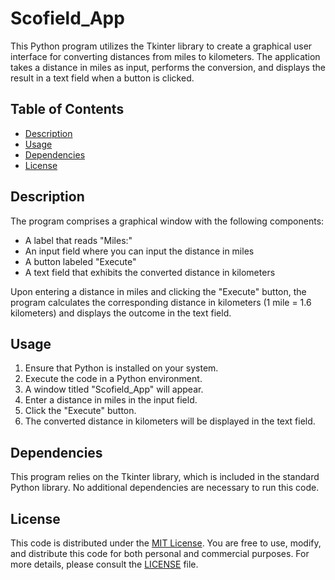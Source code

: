 # Scofield_App

This Python program utilizes the Tkinter library to create a graphical user interface for converting distances from miles to kilometers. The application takes a distance in miles as input, performs the conversion, and displays the result in a text field when a button is clicked.

## Table of Contents

- [Description](#description)
- [Usage](#usage)
- [Dependencies](#dependencies)
- [License](#license)

## Description

The program comprises a graphical window with the following components:

- A label that reads "Miles:"
- An input field where you can input the distance in miles
- A button labeled "Execute"
- A text field that exhibits the converted distance in kilometers

Upon entering a distance in miles and clicking the "Execute" button, the program calculates the corresponding distance in kilometers (1 mile = 1.6 kilometers) and displays the outcome in the text field.

## Usage

1. Ensure that Python is installed on your system.
2. Execute the code in a Python environment.
3. A window titled "Scofield_App" will appear.
4. Enter a distance in miles in the input field.
5. Click the "Execute" button.
6. The converted distance in kilometers will be displayed in the text field.

## Dependencies

This program relies on the Tkinter library, which is included in the standard Python library. No additional dependencies are necessary to run this code.

## License

This code is distributed under the [MIT License](LICENSE). You are free to use, modify, and distribute this code for both personal and commercial purposes. For more details, please consult the [LICENSE](LICENSE) file.
